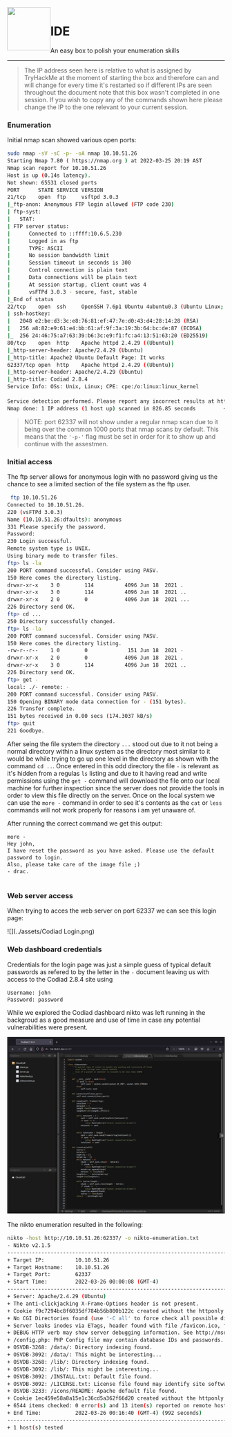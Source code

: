 <img src="https://tryhackme-images.s3.amazonaws.com/room-icons/3ce8e9c4d1da5eefef690e11f75798c7.png" width="100" height="100" align="left">

# IDE

An easy box to polish your enumeration skills

---

> The IP address seen here is relative to what is assigned by TryHackMe at the moment of starting the box and therefore can and will change for every time it's restarted so if different IPs are seen throughout the document note that this box wasn't completed in one session. If you wish to copy any of the commands shown here please change the IP to the one relevant to your current session.

### Enumeration

Initial nmap scan showed various open ports:

```sh
sudo nmap -sV -sC -p- -oA nmap 10.10.51.26
Starting Nmap 7.80 ( https://nmap.org ) at 2022-03-25 20:19 AST
Nmap scan report for 10.10.51.26
Host is up (0.14s latency).
Not shown: 65531 closed ports
PORT      STATE SERVICE VERSION
21/tcp    open  ftp     vsftpd 3.0.3
|_ftp-anon: Anonymous FTP login allowed (FTP code 230)
| ftp-syst: 
|   STAT: 
| FTP server status:
|      Connected to ::ffff:10.6.5.230
|      Logged in as ftp
|      TYPE: ASCII
|      No session bandwidth limit
|      Session timeout in seconds is 300
|      Control connection is plain text
|      Data connections will be plain text
|      At session startup, client count was 4
|      vsFTPd 3.0.3 - secure, fast, stable
|_End of status
22/tcp    open  ssh     OpenSSH 7.6p1 Ubuntu 4ubuntu0.3 (Ubuntu Linux; protocol 2.0)
| ssh-hostkey: 
|   2048 e2:be:d3:3c:e8:76:81:ef:47:7e:d0:43:d4:28:14:28 (RSA)
|   256 a8:82:e9:61:e4:bb:61:af:9f:3a:19:3b:64:bc:de:87 (ECDSA)
|_  256 24:46:75:a7:63:39:b6:3c:e9:f1:fc:a4:13:51:63:20 (ED25519)
80/tcp    open  http    Apache httpd 2.4.29 ((Ubuntu))
|_http-server-header: Apache/2.4.29 (Ubuntu)
|_http-title: Apache2 Ubuntu Default Page: It works
62337/tcp open  http    Apache httpd 2.4.29 ((Ubuntu))
|_http-server-header: Apache/2.4.29 (Ubuntu)
|_http-title: Codiad 2.8.4
Service Info: OSs: Unix, Linux; CPE: cpe:/o:linux:linux_kernel

Service detection performed. Please report any incorrect results at https://nmap.org/submit/ .
Nmap done: 1 IP address (1 host up) scanned in 826.85 seconds         ~13m:46s 

```

> NOTE: port 62337 will not show under a regular nmap scan due to it being over the common 1000 ports that nmap scans by default. This means that the `'-p-'` flag must be set in order for it to show up and continue with the assestmen.

### Initial access

The ftp server allows for anonymous login with no password giving us the chance to see a limited section of the file system as the ftp user.

```sh
 ftp 10.10.51.26
Connected to 10.10.51.26.
220 (vsFTPd 3.0.3)
Name (10.10.51.26:dfaults): anonymous
331 Please specify the password.
Password:
230 Login successful.
Remote system type is UNIX.
Using binary mode to transfer files.
ftp> ls -la
200 PORT command successful. Consider using PASV.
150 Here comes the directory listing.
drwxr-xr-x    3 0        114          4096 Jun 18  2021 .
drwxr-xr-x    3 0        114          4096 Jun 18  2021 ..
drwxr-xr-x    2 0        0            4096 Jun 18  2021 ...
226 Directory send OK.
ftp> cd ...
250 Directory successfully changed.
ftp> ls -la
200 PORT command successful. Consider using PASV.
150 Here comes the directory listing.
-rw-r--r--    1 0        0             151 Jun 18  2021 -
drwxr-xr-x    2 0        0            4096 Jun 18  2021 .
drwxr-xr-x    3 0        114          4096 Jun 18  2021 ..
226 Directory send OK.
ftp> get -
local: ./- remote: -
200 PORT command successful. Consider using PASV.
150 Opening BINARY mode data connection for - (151 bytes).
226 Transfer complete.
151 bytes received in 0.00 secs (174.3037 kB/s)
ftp> quit
221 Goodbye.  
```

After seing the file system the directory `...` stood out due to it not being a normal directory within a linux system as the directory most similar to it would be while trying to go up one level in the directory as shown with the command `cd ..`. Once entered in this odd directory the file `-` is relevant as it's hidden from a regulas `ls` listing and due to it having read and write permissions using the `get -` command will download the file onto our local machine for further inspection since the server does not provide the tools in order to view this file directly on the server. Once on the local system we can use the `more -` command in order to see it's contents as the `cat` or `less` commands will not work properly for reasons i am yet unaware of.

After running the correct command we get this output:

```
more -
Hey john,
I have reset the password as you have asked. Please use the default password to login. 
Also, please take care of the image file ;)
- drac.


```

### Web server access

When trying to acces the web server on port 62337 we can see this login page:

![](../assets/Codiad Login.png)

### Web dashboard credentials

Credentials for the login page was just a simple guess of typical default passwords as refered to by the letter in the `-` document leaving us with access to the Codiad 2.8.4 site using

```
Username: john
Password: password
```

While we explored the Codiad dashboard nikto was left running in the backgroud as a good measure and use of time in case any potential vulnerabilities were present.

![](../assets/Panel.png)

The nikto enumeration resulted in the following:

```sh
nikto -host http://10.10.51.26:62337/ -o nikto-enumeration.txt
- Nikto v2.1.5
---------------------------------------------------------------------------
+ Target IP:          10.10.51.26
+ Target Hostname:    10.10.51.26
+ Target Port:        62337
+ Start Time:         2022-03-26 00:00:08 (GMT-4)
---------------------------------------------------------------------------
+ Server: Apache/2.4.29 (Ubuntu)
+ The anti-clickjacking X-Frame-Options header is not present.
+ Cookie f9c7294bc8f6035df784b56b800b122c created without the httponly flag
+ No CGI Directories found (use '-C all' to force check all possible dirs)
+ Server leaks inodes via ETags, header found with file /favicon.ico, fields: 0x47e 0x5c5045aa328fe 
+ DEBUG HTTP verb may show server debugging information. See http://msdn.microsoft.com/en-us/library/e8z01xdh%28VS.80%29.aspx for details.
+ /config.php: PHP Config file may contain database IDs and passwords.
+ OSVDB-3268: /data/: Directory indexing found.
+ OSVDB-3092: /data/: This might be interesting...
+ OSVDB-3268: /lib/: Directory indexing found.
+ OSVDB-3092: /lib/: This might be interesting...
+ OSVDB-3092: /INSTALL.txt: Default file found.
+ OSVDB-3092: /LICENSE.txt: License file found may identify site software.
+ OSVDB-3233: /icons/README: Apache default file found.
+ Cookie 1ec459e58a8a15e1c36cd5a362f66d20 created without the httponly flag
+ 6544 items checked: 0 error(s) and 13 item(s) reported on remote host
+ End Time:           2022-03-26 00:16:40 (GMT-4) (992 seconds)
---------------------------------------------------------------------------
+ 1 host(s) tested                                                                                                                                                                                                                                  ~16m:32s 

```
